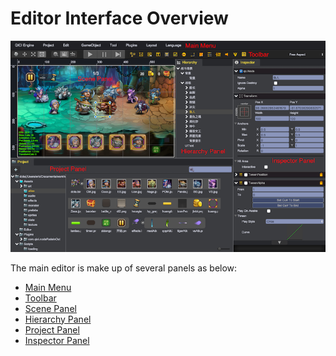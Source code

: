 # Editor Interface Overview 
![](images/interface.png)  

The main editor is make up of several panels as below:		
* [Main Menu](MainMenu.md)	
* [Toolbar](ToolBar.md)	
* [Scene Panel](Scene.md)	
* [Hierarchy Panel](Hierarchy.md)	
* [Project Panel](Project.md)	
* [Inspector Panel](Inspector.md)	
